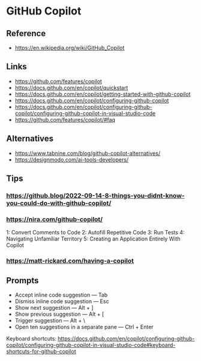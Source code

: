 # GitHub Copilot

## Reference

* https://en.wikipedia.org/wiki/GitHub_Copilot


## Links

* https://github.com/features/copilot
* https://docs.github.com/en/copilot/quickstart
* https://docs.github.com/en/copilot/getting-started-with-github-copilot
* https://docs.github.com/en/copilot/configuring-github-copilot
* https://docs.github.com/en/copilot/configuring-github-copilot/configuring-github-copilot-in-visual-studio-code
* https://github.com/features/copilot/#faq

## Alternatives


* https://www.tabnine.com/blog/github-copilot-alternatives/
* https://designmodo.com/ai-tools-developers/


## Tips

### https://github.blog/2022-09-14-8-things-you-didnt-know-you-could-do-with-github-copilot/

### https://nira.com/github-copilot/

1: Convert Comments to Code
2: Autofill Repetitive Code
3: Run Tests
4: Navigating Unfamiliar Territory
5: Creating an Application Entirely With Copilot

### https://matt-rickard.com/having-a-copilot

## Prompts

* Accept inline code suggestion — Tab
* Dismiss inline code suggestion — Esc
* Show next suggestion — Alt + ]
* Show previous suggestion — Alt + [
* Trigger suggestion — Alt + \
* Open ten suggestions in a separate pane — Ctrl + Enter

Keyboard shortcuts: https://docs.github.com/en/copilot/configuring-github-copilot/configuring-github-copilot-in-visual-studio-code#keyboard-shortcuts-for-github-copilot

